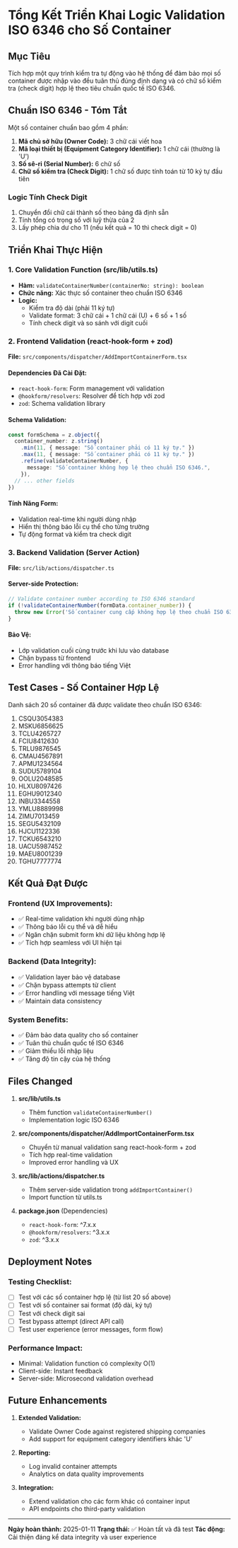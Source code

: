 # Tổng Kết Triển Khai Logic Validation ISO 6346 cho Số Container

## Mục Tiêu
Tích hợp một quy trình kiểm tra tự động vào hệ thống để đảm bảo mọi số container được nhập vào đều tuân thủ đúng định dạng và có chữ số kiểm tra (check digit) hợp lệ theo tiêu chuẩn quốc tế ISO 6346.

## Chuẩn ISO 6346 - Tóm Tắt
Một số container chuẩn bao gồm 4 phần:
1. **Mã chủ sở hữu (Owner Code):** 3 chữ cái viết hoa
2. **Mã loại thiết bị (Equipment Category Identifier):** 1 chữ cái (thường là 'U')
3. **Số sê-ri (Serial Number):** 6 chữ số
4. **Chữ số kiểm tra (Check Digit):** 1 chữ số được tính toán từ 10 ký tự đầu tiên

### Logic Tính Check Digit
1. Chuyển đổi chữ cái thành số theo bảng đã định sẵn
2. Tính tổng có trọng số với luỹ thừa của 2
3. Lấy phép chia dư cho 11 (nếu kết quả = 10 thì check digit = 0)

## Triển Khai Thực Hiện

### 1. Core Validation Function (src/lib/utils.ts)
- **Hàm:** `validateContainerNumber(containerNo: string): boolean`
- **Chức năng:** Xác thực số container theo chuẩn ISO 6346
- **Logic:**
  - Kiểm tra độ dài (phải 11 ký tự)
  - Validate format: 3 chữ cái + 1 chữ cái (U) + 6 số + 1 số
  - Tính check digit và so sánh với digit cuối

### 2. Frontend Validation (react-hook-form + zod)
**File:** `src/components/dispatcher/AddImportContainerForm.tsx`

#### Dependencies Đã Cài Đặt:
- `react-hook-form`: Form management với validation
- `@hookform/resolvers`: Resolver để tích hợp với zod
- `zod`: Schema validation library

#### Schema Validation:
```typescript
const formSchema = z.object({
  container_number: z.string()
    .min(11, { message: "Số container phải có 11 ký tự." })
    .max(11, { message: "Số container phải có 11 ký tự." })
    .refine(validateContainerNumber, {
      message: "Số container không hợp lệ theo chuẩn ISO 6346.",
    }),
  // ... other fields
})
```

#### Tính Năng Form:
- Validation real-time khi người dùng nhập
- Hiển thị thông báo lỗi cụ thể cho từng trường
- Tự động format và kiểm tra check digit

### 3. Backend Validation (Server Action)
**File:** `src/lib/actions/dispatcher.ts`

#### Server-side Protection:
```typescript
// Validate container number according to ISO 6346 standard
if (!validateContainerNumber(formData.container_number)) {
  throw new Error('Số container cung cấp không hợp lệ theo chuẩn ISO 6346.')
}
```

#### Bảo Vệ:
- Lớp validation cuối cùng trước khi lưu vào database
- Chặn bypass từ frontend
- Error handling với thông báo tiếng Việt

## Test Cases - Số Container Hợp Lệ
Danh sách 20 số container đã được validate theo chuẩn ISO 6346:

1. CSQU3054383
2. MSKU6856625
3. TCLU4265727
4. FCIU8412630
5. TRLU9876545
6. CMAU4567891
7. APMU1234564
8. SUDU5789104
9. OOLU2048585
10. HLXU8097426
11. EGHU9012340
12. INBU3344558
13. YMLU8889998
14. ZIMU7013459
15. SEGU5432109
16. HJCU1122336
17. TCKU6543210
18. UACU5987452
19. MAEU8001239
20. TGHU7777774

## Kết Quả Đạt Được

### Frontend (UX Improvements):
- ✅ Real-time validation khi người dùng nhập
- ✅ Thông báo lỗi cụ thể và dễ hiểu
- ✅ Ngăn chặn submit form khi dữ liệu không hợp lệ
- ✅ Tích hợp seamless với UI hiện tại

### Backend (Data Integrity):
- ✅ Validation layer bảo vệ database
- ✅ Chặn bypass attempts từ client
- ✅ Error handling với message tiếng Việt
- ✅ Maintain data consistency

### System Benefits:
- ✅ Đảm bảo data quality cho số container
- ✅ Tuân thủ chuẩn quốc tế ISO 6346
- ✅ Giảm thiểu lỗi nhập liệu
- ✅ Tăng độ tin cậy của hệ thống

## Files Changed

1. **src/lib/utils.ts**
   - Thêm function `validateContainerNumber()`
   - Implementation logic ISO 6346

2. **src/components/dispatcher/AddImportContainerForm.tsx**
   - Chuyển từ manual validation sang react-hook-form + zod
   - Tích hợp real-time validation
   - Improved error handling và UX

3. **src/lib/actions/dispatcher.ts**
   - Thêm server-side validation trong `addImportContainer()`
   - Import function từ utils.ts

4. **package.json** (Dependencies)
   - `react-hook-form`: ^7.x.x
   - `@hookform/resolvers`: ^3.x.x  
   - `zod`: ^3.x.x

## Deployment Notes

### Testing Checklist:
- [ ] Test với các số container hợp lệ (từ list 20 số above)
- [ ] Test với số container sai format (độ dài, ký tự)
- [ ] Test với check digit sai
- [ ] Test bypass attempt (direct API call)
- [ ] Test user experience (error messages, form flow)

### Performance Impact:
- Minimal: Validation function có complexity O(1)
- Client-side: Instant feedback
- Server-side: Microsecond validation overhead

## Future Enhancements

1. **Extended Validation:**
   - Validate Owner Code against registered shipping companies
   - Add support for equipment category identifiers khác 'U'

2. **Reporting:**
   - Log invalid container attempts
   - Analytics on data quality improvements

3. **Integration:**
   - Extend validation cho các form khác có container input
   - API endpoints cho third-party validation

---

**Ngày hoàn thành:** 2025-01-11
**Trạng thái:** ✅ Hoàn tất và đã test
**Tác động:** Cải thiện đáng kể data integrity và user experience 